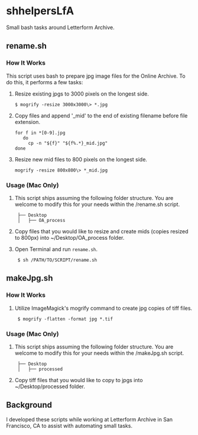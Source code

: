 # shhelpersLfA
 Small bash tasks around Letterform Archive.

## rename.sh

### How It Works
This script uses bash to prepare jpg image files for the Online Archive. To do this, it performs a few tasks: 

1. Resize existing jpgs to 3000 pixels on the longest side. 

       $ mogrify -resize 3000x3000\> *.jpg  
   
2. Copy files and append '_mid' to the end of existing filename before file extension.  

       for f in *[0-9].jpg  
          do 
            cp -n "${f}" "${f%.*}_mid.jpg"
       done

3. Resize new mid files to 800 pixels on the longest side. 

       mogrify -resize 800x800\> *_mid.jpg

### Usage (Mac Only)

1. This script ships assuming the following folder structure. You are welcome to modify this for your needs within the /rename.sh script.

        ├── Desktop
        │   ├── OA_process

2. Copy files that you would like to resize and create mids (copies resized to 800px) into ~/Desktop/OA_process folder. 

3. Open Terminal and run `rename.sh`. 
      
        $ sh /PATH/TO/SCRIPT/rename.sh 
        
## makeJpg.sh

### How It Works 

1. Utilize ImageMagick's mogrify command to create jpg copies of tiff files. 

        $ mogrify -flatten -format jpg *.tif

### Usage (Mac Only)
1. This script ships assuming the following folder structure. You are welcome to modify this for your needs within the /makeJpg.sh script. 

        ├── Desktop
        │   ├── processed

2. Copy tiff files that you would like to copy to jpgs into ~/Desktop/processed folder. 

## Background 
I developed these scripts while working at Letterform Archive in San Francisco, CA to assist with automating small tasks. 
